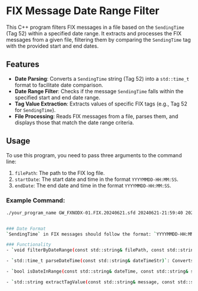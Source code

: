# FIX Message Date Range Filter

This C++ program filters FIX messages in a file based on the `SendingTime` (Tag 52) within a specified date range. It extracts and processes the FIX messages from a given file, filtering them by comparing the `SendingTime` tag with the provided start and end dates.

## Features
- **Date Parsing**: Converts a `SendingTime` string (Tag 52) into a `std::time_t` format to facilitate date comparison.
- **Date Range Filter**: Checks if the message `SendingTime` falls within the specified start and end date range.
- **Tag Value Extraction**: Extracts values of specific FIX tags (e.g., Tag 52 for `SendingTime`).
- **File Processing**: Reads FIX messages from a file, parses them, and displays those that match the date range criteria.

## Usage

To use this program, you need to pass three arguments to the command line:
1. `filePath`: The path to the FIX log file.
2. `startDate`: The start date and time in the format `YYYYMMDD-HH:MM:SS`.
3. `endDate`: The end date and time in the format `YYYYMMDD-HH:MM:SS`.

### Example Command:

```bash
./your_program_name GW_FXNODX-01.FIX.20240621.sfd 20240621-21:59:40 20240621-21:59:50


### Date Format
`SendingTime` in FIX messages should follow the format: `YYYYMMDD-HH:MM:SS`.

### Functionality
- `void filterByDateRange(const std::string& filePath, const std::string& startDate, const std::string& endDate)`: Filters the messages in a file by the `SendingTime` (Tag 52) within the provided date range.

- `std::time_t parseDateTime(const std::string& dateTimeStr)`: Converts a date string into a `std::time_t` object for comparison.

- `bool isDateInRange(const std::string& dateTime, const std::string& startDate, const std::string& endDate)`: Compares if a given date falls within the provided start and end dates.

- `std::string extractTagValue(const std::string& message, const std::string& tag)`: Extracts the value of a specified tag from a FIX message.

